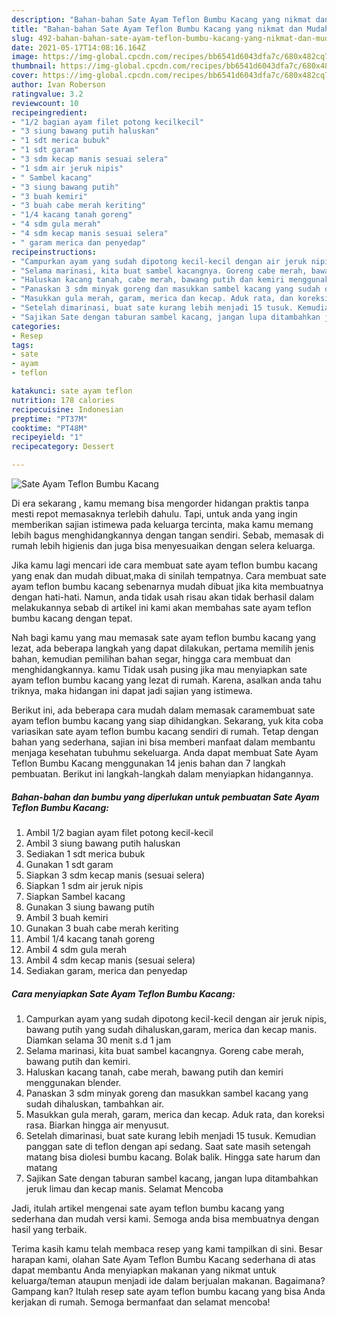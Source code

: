 ```yaml
---
description: "Bahan-bahan Sate Ayam Teflon Bumbu Kacang yang nikmat dan Mudah Dibuat"
title: "Bahan-bahan Sate Ayam Teflon Bumbu Kacang yang nikmat dan Mudah Dibuat"
slug: 492-bahan-bahan-sate-ayam-teflon-bumbu-kacang-yang-nikmat-dan-mudah-dibuat
date: 2021-05-17T14:08:16.164Z
image: https://img-global.cpcdn.com/recipes/bb6541d6043dfa7c/680x482cq70/sate-ayam-teflon-bumbu-kacang-foto-resep-utama.jpg
thumbnail: https://img-global.cpcdn.com/recipes/bb6541d6043dfa7c/680x482cq70/sate-ayam-teflon-bumbu-kacang-foto-resep-utama.jpg
cover: https://img-global.cpcdn.com/recipes/bb6541d6043dfa7c/680x482cq70/sate-ayam-teflon-bumbu-kacang-foto-resep-utama.jpg
author: Ivan Roberson
ratingvalue: 3.2
reviewcount: 10
recipeingredient:
- "1/2 bagian ayam filet potong kecilkecil"
- "3 siung bawang putih haluskan"
- "1 sdt merica bubuk"
- "1 sdt garam"
- "3 sdm kecap manis sesuai selera"
- "1 sdm air jeruk nipis"
- " Sambel kacang"
- "3 siung bawang putih"
- "3 buah kemiri"
- "3 buah cabe merah keriting"
- "1/4 kacang tanah goreng"
- "4 sdm gula merah"
- "4 sdm kecap manis sesuai selera"
- " garam merica dan penyedap"
recipeinstructions:
- "Campurkan ayam yang sudah dipotong kecil-kecil dengan air jeruk nipis, bawang putih yang sudah dihaluskan,garam, merica dan kecap manis. Diamkan selama 30 menit s.d 1 jam"
- "Selama marinasi, kita buat sambel kacangnya. Goreng cabe merah, bawang putih dan kemiri."
- "Haluskan kacang tanah, cabe merah, bawang putih dan kemiri menggunakan blender."
- "Panaskan 3 sdm minyak goreng dan masukkan sambel kacang yang sudah dihaluskan, tambahkan air."
- "Masukkan gula merah, garam, merica dan kecap. Aduk rata, dan koreksi rasa. Biarkan hingga air menyusut."
- "Setelah dimarinasi, buat sate kurang lebih menjadi 15 tusuk. Kemudian panggan sate di teflon dengan api sedang. Saat sate masih setengah matang bisa diolesi bumbu kacang. Bolak balik. Hingga sate harum dan matang"
- "Sajikan Sate dengan taburan sambel kacang, jangan lupa ditambahkan jeruk limau dan kecap manis. Selamat Mencoba"
categories:
- Resep
tags:
- sate
- ayam
- teflon

katakunci: sate ayam teflon 
nutrition: 178 calories
recipecuisine: Indonesian
preptime: "PT37M"
cooktime: "PT48M"
recipeyield: "1"
recipecategory: Dessert

---
```



![Sate Ayam Teflon Bumbu Kacang](https://img-global.cpcdn.com/recipes/bb6541d6043dfa7c/680x482cq70/sate-ayam-teflon-bumbu-kacang-foto-resep-utama.jpg)

Di era  sekarang , kamu memang bisa mengorder hidangan praktis tanpa mesti repot memasaknya terlebih dahulu. Tapi, untuk anda yang ingin memberikan sajian istimewa pada keluarga tercinta, maka kamu memang lebih bagus menghidangkannya dengan tangan sendiri. Sebab, memasak di rumah lebih higienis dan juga bisa menyesuaikan dengan selera keluarga.

Jika kamu lagi mencari ide cara membuat sate ayam teflon bumbu kacang yang enak dan mudah dibuat,maka di sinilah tempatnya. Cara membuat sate ayam teflon bumbu kacang  sebenarnya mudah dibuat jika kita membuatnya dengan hati-hati. Namun, anda tidak usah risau akan tidak berhasil dalam melakukannya 
sebab di artikel ini kami akan membahas sate ayam teflon bumbu kacang dengan tepat.  



Nah bagi kamu yang mau memasak sate ayam teflon bumbu kacang yang lezat, ada beberapa langkah yang dapat dilakukan, pertama memilih jenis bahan, kemudian pemilihan bahan segar, hingga cara membuat dan menghidangkannya. kamu Tidak usah pusing jika mau menyiapkan sate ayam teflon bumbu kacang yang lezat di rumah. Karena, asalkan anda  tahu triknya, maka hidangan ini dapat jadi sajian yang istimewa.

Berikut ini, ada beberapa cara mudah dalam memasak caramembuat sate ayam teflon bumbu kacang yang siap dihidangkan. Sekarang, yuk kita coba variasikan sate ayam teflon bumbu kacang sendiri di rumah. Tetap dengan bahan yang sederhana, sajian ini bisa memberi manfaat dalam membantu menjaga kesehatan tubuhmu sekeluarga. Anda dapat membuat Sate Ayam Teflon Bumbu Kacang menggunakan 14 jenis bahan dan 7 langkah pembuatan. Berikut ini langkah-langkah dalam menyiapkan hidangannya.

<!--inarticleads1-->

##### Bahan-bahan dan bumbu yang diperlukan untuk pembuatan Sate Ayam Teflon Bumbu Kacang:

1. Ambil 1/2 bagian ayam filet potong kecil-kecil
1. Ambil 3 siung bawang putih haluskan
1. Sediakan 1 sdt merica bubuk
1. Gunakan 1 sdt garam
1. Siapkan 3 sdm kecap manis (sesuai selera)
1. Siapkan 1 sdm air jeruk nipis
1. Siapkan  Sambel kacang
1. Gunakan 3 siung bawang putih
1. Ambil 3 buah kemiri
1. Gunakan 3 buah cabe merah keriting
1. Ambil 1/4 kacang tanah goreng
1. Ambil 4 sdm gula merah
1. Ambil 4 sdm kecap manis (sesuai selera)
1. Sediakan  garam, merica dan penyedap




<!--inarticleads2-->

##### Cara menyiapkan Sate Ayam Teflon Bumbu Kacang:

1. Campurkan ayam yang sudah dipotong kecil-kecil dengan air jeruk nipis, bawang putih yang sudah dihaluskan,garam, merica dan kecap manis. Diamkan selama 30 menit s.d 1 jam
1. Selama marinasi, kita buat sambel kacangnya. Goreng cabe merah, bawang putih dan kemiri.
1. Haluskan kacang tanah, cabe merah, bawang putih dan kemiri menggunakan blender.
1. Panaskan 3 sdm minyak goreng dan masukkan sambel kacang yang sudah dihaluskan, tambahkan air.
1. Masukkan gula merah, garam, merica dan kecap. Aduk rata, dan koreksi rasa. Biarkan hingga air menyusut.
1. Setelah dimarinasi, buat sate kurang lebih menjadi 15 tusuk. Kemudian panggan sate di teflon dengan api sedang. Saat sate masih setengah matang bisa diolesi bumbu kacang. Bolak balik. Hingga sate harum dan matang
1. Sajikan Sate dengan taburan sambel kacang, jangan lupa ditambahkan jeruk limau dan kecap manis. Selamat Mencoba




Jadi, itulah artikel mengenai  sate ayam teflon bumbu kacang  yang sederhana dan mudah versi kami. Semoga anda bisa membuatnya dengan hasil yang terbaik. 

Terima kasih kamu telah membaca resep yang kami tampilkan di sini. Besar harapan kami, olahan  Sate Ayam Teflon Bumbu Kacang sederhana di atas dapat membantu Anda menyiapkan makanan yang nikmat untuk keluarga/teman ataupun menjadi ide dalam berjualan makanan. Bagaimana? Gampang kan? Itulah resep sate ayam teflon bumbu kacang yang bisa Anda kerjakan di rumah. Semoga bermanfaat dan selamat mencoba!

